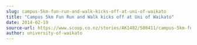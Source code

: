 ```yaml
---
slug: campus-5km-fun-run-and-walk-kicks-off-at-uni-of-waikato
title: "Campus 5km Fun Run and Walk kicks off at Uni of Waikato"
date: 2014-02-19
source-url: https://www.scoop.co.nz/stories/AK1402/S00411/campus-5km-fun-run-and-walk-kicks-off-at-uni-of-waikato.htm
author: university-of-waikato
---
```

